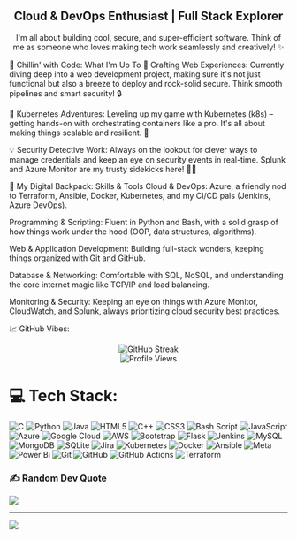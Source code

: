 
<h2 align="center">Cloud & DevOps Enthusiast | Full Stack Explorer</h2>

<p align="center">
I'm all about building cool, secure, and super-efficient software. Think of me as someone who loves making tech work seamlessly and creatively! ✨
</p>

🚀 Chillin' with Code: What I'm Up To
🔭 Crafting Web Experiences: Currently diving deep into a web development project, making sure it's not just functional but also a breeze to deploy and rock-solid secure. Think smooth pipelines and smart security! 🔒

🌱 Kubernetes Adventures: Leveling up my game with Kubernetes (k8s) – getting hands-on with orchestrating containers like a pro. It's all about making things scalable and resilient. 🐳

💡 Security Detective Work: Always on the lookout for clever ways to manage credentials and keep an eye on security events in real-time. Splunk and Azure Monitor are my trusty sidekicks here! 🕵️‍♂️

🎒 My Digital Backpack: Skills & Tools
Cloud & DevOps: Azure, a friendly nod to Terraform, Ansible, Docker, Kubernetes, and my CI/CD pals (Jenkins, Azure DevOps).

Programming & Scripting: Fluent in Python and Bash, with a solid grasp of how things work under the hood (OOP, data structures, algorithms).

Web & Application Development: Building full-stack wonders, keeping things organized with Git and GitHub.

Database & Networking: Comfortable with SQL, NoSQL, and understanding the core internet magic like TCP/IP and load balancing.

Monitoring & Security: Keeping an eye on things with Azure Monitor, CloudWatch, and Splunk, always prioritizing cloud security best practices.

📈 GitHub Vibes:
<p align="center">
<img src="https://streak-stats.demolab.com?user=Dheeraj0-0&theme=dark&hide_border=true" alt="GitHub Streak">
<br>
<img src="https://komarev.com/ghpvc/?username=Dheeraj0-0&color=268F77&label=Profile+Views" alt="Profile Views">
</p>




# 💻 Tech Stack:
![C](https://img.shields.io/badge/c-%2300599C.svg?style=for-the-badge&logo=c&logoColor=white) ![Python](https://img.shields.io/badge/python-3670A0?style=for-the-badge&logo=python&logoColor=ffdd54) ![Java](https://img.shields.io/badge/java-%23ED8B00.svg?style=for-the-badge&logo=openjdk&logoColor=white) ![HTML5](https://img.shields.io/badge/html5-%23E34F26.svg?style=for-the-badge&logo=html5&logoColor=white) ![C++](https://img.shields.io/badge/c++-%2300599C.svg?style=for-the-badge&logo=c%2B%2B&logoColor=white) ![CSS3](https://img.shields.io/badge/css3-%231572B6.svg?style=for-the-badge&logo=css3&logoColor=white) ![Bash Script](https://img.shields.io/badge/bash_script-%23121011.svg?style=for-the-badge&logo=gnu-bash&logoColor=white) ![JavaScript](https://img.shields.io/badge/javascript-%23323330.svg?style=for-the-badge&logo=javascript&logoColor=%23F7DF1E) ![Azure](https://img.shields.io/badge/azure-%230072C6.svg?style=for-the-badge&logo=microsoftazure&logoColor=white) ![Google Cloud](https://img.shields.io/badge/GoogleCloud-%234285F4.svg?style=for-the-badge&logo=google-cloud&logoColor=white) ![AWS](https://img.shields.io/badge/AWS-%23FF9900.svg?style=for-the-badge&logo=amazon-aws&logoColor=white) ![Bootstrap](https://img.shields.io/badge/bootstrap-%238511FA.svg?style=for-the-badge&logo=bootstrap&logoColor=white) ![Flask](https://img.shields.io/badge/flask-%23000.svg?style=for-the-badge&logo=flask&logoColor=white) ![Jenkins](https://img.shields.io/badge/jenkins-%232C5263.svg?style=for-the-badge&logo=jenkins&logoColor=white) ![MySQL](https://img.shields.io/badge/mysql-4479A1.svg?style=for-the-badge&logo=mysql&logoColor=white) ![MongoDB](https://img.shields.io/badge/MongoDB-%234ea94b.svg?style=for-the-badge&logo=mongodb&logoColor=white) ![SQLite](https://img.shields.io/badge/sqlite-%2307405e.svg?style=for-the-badge&logo=sqlite&logoColor=white) ![Jira](https://img.shields.io/badge/jira-%230A0FFF.svg?style=for-the-badge&logo=jira&logoColor=white) ![Kubernetes](https://img.shields.io/badge/kubernetes-%23326ce5.svg?style=for-the-badge&logo=kubernetes&logoColor=white) ![Docker](https://img.shields.io/badge/docker-%230db7ed.svg?style=for-the-badge&logo=docker&logoColor=white) ![Ansible](https://img.shields.io/badge/ansible-%231A1918.svg?style=for-the-badge&logo=ansible&logoColor=white) ![Meta](https://img.shields.io/badge/Meta-%230467DF.svg?style=for-the-badge&logo=Meta&logoColor=white) ![Power Bi](https://img.shields.io/badge/power_bi-F2C811?style=for-the-badge&logo=powerbi&logoColor=black) ![Git](https://img.shields.io/badge/git-%23F05033.svg?style=for-the-badge&logo=git&logoColor=white) ![GitHub](https://img.shields.io/badge/github-%23121011.svg?style=for-the-badge&logo=github&logoColor=white) ![GitHub Actions](https://img.shields.io/badge/github%20actions-%232671E5.svg?style=for-the-badge&logo=githubactions&logoColor=white) ![Terraform](https://img.shields.io/badge/terraform-%235835CC.svg?style=for-the-badge&logo=terraform&logoColor=white)



### ✍️ Random Dev Quote
![](https://quotes-github-readme.vercel.app/api?type=horizontal&theme=radical)

---
[![](https://visitcount.itsvg.in/api?id=Dheeraj0-0&icon=0&color=0)](https://visitcount.itsvg.in)

<!-- Proudly created with GPRM ( https://gprm.itsvg.in ) -->
